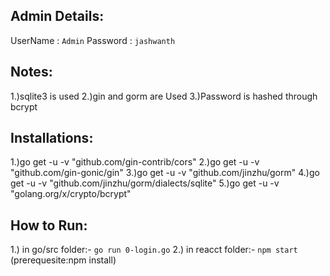 Admin Details:
--------------

UserName : `Admin`
Password : `jashwanth`

Notes:
------
1.)sqlite3 is used
2.)gin and gorm are Used
3.)Password is hashed through bcrypt

Installations:
-------------
1.)go get -u -v "github.com/gin-contrib/cors"
2.)go get -u -v "github.com/gin-gonic/gin"
3.)go get -u -v "github.com/jinzhu/gorm"
4.)go get -u -v "github.com/jinzhu/gorm/dialects/sqlite"
5.)go get -u -v "golang.org/x/crypto/bcrypt"

How to Run:
-----------
1.) in go/src folder:- `go run 0-login.go`
2.) in reacct folder:- `npm start` (prerequesite:npm install)
